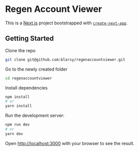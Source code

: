 # Regen Account Viewer

This is a [Next.js](https://nextjs.org/) project bootstrapped with [`create-next-app`](https://github.com/vercel/next.js/tree/canary/packages/create-next-app).

## Getting Started

Clone the repo
```bash
git clone git@github.com:blarsy/regenaccountviewer.git
```
Go to the newly created folder
```bash
cd regenaccountviewer
```

Install dependencies
```bash
npm install
# or
yarn install
```

Run the development server:

```bash
npm run dev
# or
yarn dev
```

Open [http://localhost:3000](http://localhost:3000) with your browser to see the result.
